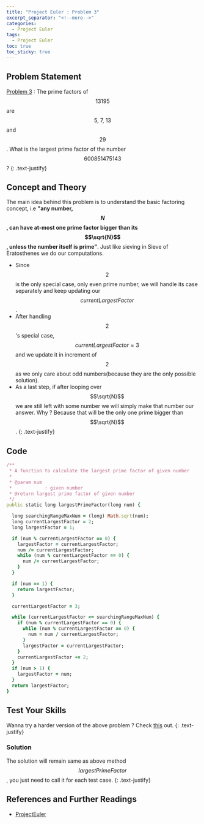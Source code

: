 ```yaml
---
title: "Project Euler : Problem 3"
excerpt_separator: "<!--more-->"
categories:
  - Project Euler
tags:
  - Project Euler
toc: true
toc_sticky: true
---
```


## Problem Statement
[Problem 3](https://projecteuler.net/problem=3) : The prime factors of $$13195$$ are $$5, \ 7, \ 13$$ and $$29$$. What is the largest prime factor of the number $$600851475143$$ ?
{: .text-justify}

## Concept and Theory
The main idea behind this problem is to understand the basic factoring concept, i.e **"any number, $$N$$, can have at-most one prime factor bigger than its $$\sqrt{N}$$, unless the number itself is prime"**. Just like sieving in Sieve of Eratosthenes we do our computations.
- Since $$2$$ is the only special case, only even prime number, we will handle its case separately and keep updating our $$currentLargestFactor$$.
- After handling $$2$$'s special case, $$currentLargestFactor = 3$$ and we update it in increment of $$2$$ as we only care about odd numbers(because they are the only possible solution).
- As a last step, if after looping over $$\sqrt{N}$$ we are still left with some number we will simply make that number our answer. Why ? Because that will be the only one prime bigger than $$\sqrt{N}$$.
{: .text-justify}

## Code
```ruby
/**
 * A function to calculate the largest prime factor of given number
 *
 * @param num
 *            : given number
 * @return largest prime factor of given number
 */
public static long largestPrimeFactor(long num) {

  long searchingRangeMaxNum = (long) Math.sqrt(num);
  long currentLargestFactor = 2;
  long largestFactor = 1;

  if (num % currentLargestFactor == 0) {
    largestFactor = currentLargestFactor;
    num /= currentLargestFactor;
    while (num % currentLargestFactor == 0) {
      num /= currentLargestFactor;
    }
  }

  if (num == 1) {
    return largestFactor;
  }

  currentLargestFactor = 3;

  while (currentLargestFactor <= searchingRangeMaxNum) {
    if (num % currentLargestFactor == 0) {
      while (num % currentLargestFactor == 0) {
        num = num / currentLargestFactor;
      }
      largestFactor = currentLargestFactor;
    }
    currentLargestFactor += 2;
  }
  if (num > 1) {
    largestFactor = num;
  }
  return largestFactor;
}

```

## Test Your Skills
Wanna try a harder version of the above problem ? Check [this](https://www.hackerrank.com/contests/projecteuler/challenges/euler003) out.
{: .text-justify}

### Solution
The solution will remain same as above method $$largestPrimeFactor$$, you just need to call it for each test case.
{: .text-justify}

## References and Further Readings
* [ProjectEuler](https://projecteuler.net)
